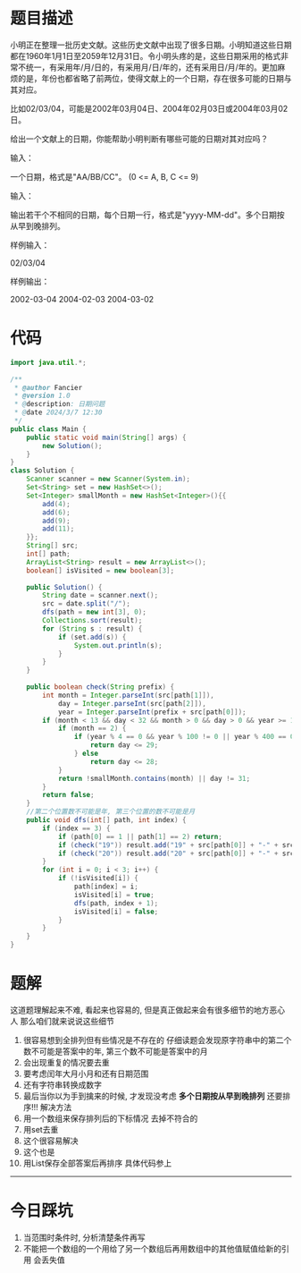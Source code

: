 # 题目描述
小明正在整理一批历史文献。这些历史文献中出现了很多日期。小明知道这些日期都在1960年1月1日至2059年12月31日。令小明头疼的是，这些日期采用的格式非常不统一，有采用年/月/日的，有采用月/日/年的，还有采用日/月/年的。更加麻烦的是，年份也都省略了前两位，使得文献上的一个日期，存在很多可能的日期与其对应。

比如02/03/04，可能是2002年03月04日、2004年02月03日或2004年03月02日。

给出一个文献上的日期，你能帮助小明判断有哪些可能的日期对其对应吗？

输入：

一个日期，格式是"AA/BB/CC"。 (0 <= A, B, C <= 9)

输入：

输出若干个不相同的日期，每个日期一行，格式是"yyyy-MM-dd"。多个日期按从早到晚排列。

样例输入：

02/03/04

样例输出：

2002-03-04
2004-02-03
2004-03-02
# 代码
```java
import java.util.*;  
  
/**  
 * @author Fancier  
 * @version 1.0  
 * @description: 日期问题  
 * @date 2024/3/7 12:30  
 */  
public class Main {  
    public static void main(String[] args) {  
        new Solution();  
    }  
}  
class Solution {  
    Scanner scanner = new Scanner(System.in);  
    Set<String> set = new HashSet<>();  
    Set<Integer> smallMonth = new HashSet<Integer>(){{  
        add(4);  
        add(6);  
        add(9);  
        add(11);  
    }};  
    String[] src;  
    int[] path;  
    ArrayList<String> result = new ArrayList<>();  
    boolean[] isVisited = new boolean[3];
      
    public Solution() {  
        String date = scanner.next();  
        src = date.split("/");  
        dfs(path = new int[3], 0);  
        Collections.sort(result);  
        for (String s : result) {  
            if (set.add(s)) {  
                System.out.println(s);  
            }  
        }  
    }  
  
    public boolean check(String prefix) {  
        int month = Integer.parseInt(src[path[1]]),  
            day = Integer.parseInt(src[path[2]]),  
            year = Integer.parseInt(prefix + src[path[0]]);  
        if (month < 13 && day < 32 && month > 0 && day > 0 && year >= 1960 && year <= 2059) {  
            if (month == 2) {  
                if (year % 4 == 0 && year % 100 != 0 || year % 400 == 0) {  
                    return day <= 29;  
                } else  
                    return day <= 28;  
            }  
            return !smallMonth.contains(month) || day != 31;  
        }  
        return false;  
    }  
    //第二个位置数不可能是年, 第三个位置的数不可能是月  
    public void dfs(int[] path, int index) {  
        if (index == 3) {  
            if (path[0] == 1 || path[1] == 2) return;  
            if (check("19")) result.add("19" + src[path[0]] + "-" + src[path[1]] + "-" + src[path[2]]);  
            if (check("20")) result.add("20" + src[path[0]] + "-" + src[path[1]] + "-" + src[path[2]]);  
        }  
        for (int i = 0; i < 3; i++) {  
            if (!isVisited[i]) {  
                path[index] = i;  
                isVisited[i] = true;  
                dfs(path, index + 1);  
                isVisited[i] = false;  
            }  
        }  
    }  
}
```

# 题解
这道题理解起来不难, 看起来也容易的, 但是真正做起来会有很多细节的地方恶心人
那么咱们就来说说这些细节
1. 很容易想到全排列但有些情况是不存在的
		仔细读题会发现原字符串中的第二个数不可能是答案中的年, 第三个数不可能是答案中的月
2.  会出现重复的情况要去重
3. 要考虑闰年大月小月和还有日期范围
4. 还有字符串转换成数字
5. 最后当你以为手到擒来的时候, 才发现没考虑 **多个日期按从早到晚排列** 还要排序!!!
解决方法
1. 用一个数组来保存排列后的下标情况 去掉不符合的
2. 用set去重
3. 这个很容易解决
4. 这个也是
5. 用List保存全部答案后再排序
具体代码参上




---
# 今日踩坑
1. 当范围时条件时, 分析清楚条件再写
2. 不能把一个数组的一个用给了另一个数组后再用数组中的其他值赋值给新的引用  会丢失值